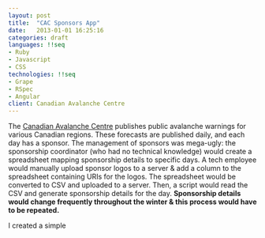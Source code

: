 ```yaml
---
layout: post
title:  "CAC Sponsors App"
date:   2013-01-01 16:25:16
categories: draft
languages: !!seq
- Ruby
- Javascript
- CSS
technologies: !!seq
- Grape
- RSpec
- Angular
client: Canadian Avalanche Centre
---
```

The [Canadian Avalanche Centre](http://www.avalanche.ca/cac/) publishes public avalanche warnings for various Canadian regions.  These forecasts are published daily, and each day has a sponsor.  The management of sponsors was mega-ugly: the sponsorship coordinator (who had no technical knowledge) would create a spreadsheet mapping sponsorship details to specific days.  A tech employee would manually upload sponsor logos to a server & add a column to the spreadsheet containing URIs for the logos.  The spreadsheet would be converted to CSV and uploaded to a server.  Then, a script would read the CSV and generate sponsorship details for the day.  __Sponsorship details would change frequently throughout the winter & this process would have to be repeated.__

I created a simple 